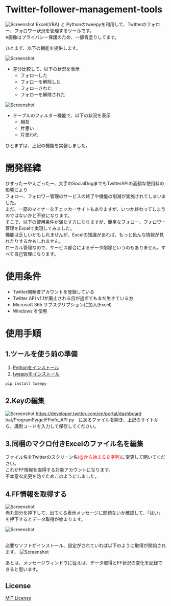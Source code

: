 # Twitter-follower-management-tools
![Screenshot](docs/screenshot1.png)
Excel(VBA) と Pythonのtweepyを利用して、Twitterのフォロー、フォロワー状況を管理するツールです。<br>
※画像はプライバシー保護のため、一部青塗りしてます。

ひとまず、以下の機能を提供します。

![Screenshot](docs/screenshot2.png)
- 差分比較して、以下の状況を表示
  - フォローした
  - フォローを解除した
  - フォローされた
  - フォローを解除された

![Screenshot](docs/screenshot3.png)
- テーブルのフィルター機能で、以下の状況を表示
  - 相互
  - 片思い
  - 片思われ 

ひとまずは、上記の機能を実装しました。

# 開発経緯
ひすったーやえごったー、大手のSocialDogまでもTwitterAPIの高額な使用料の影響により<br>
フォロー、フォロワー管理のサービスの終了や機能の削減が実施されてしまいました。<br>
まだ、一部のマイナーなチェッカーサイトもありますが、いつか終わってしまうのではないかと不安になります。<br>
そこで、以下の使用条件が満たす方になりますが、簡単なフォロー、フォロワー管理をExcelで実現してみました。<br>
機能は乏しいかもしれませんが、Excelの知識があれば、もっと色んな情報が見れたりするかもしれません。<br>
ローカル管理なので、サービス都合によるデータ削除というのもありません。すべて自己管理になります。

# 使用条件
- Twitter開発者アカウントを登録している
- Twitter API v1.1が廃止される日が過ぎてもまだ生きている方<br>
- Microsoft 365 サブスクリプションに加入(Excel)
- Windows を使用

# 使用手順
## 1.ツールを使う前の準備
1. [Pythonをインストール](https://www.python.org/downloads/)
1. [tweepyをインストール](https://docs.tweepy.org/en/stable/install.html)<br>
~~~Python
pip install tweepy
~~~
## 2.Keyの編集
![Screenshot](docs/screenshot4.png)
https://developer.twitter.com/en/portal/dashboard  
bat/ProgramPy/getFFinfo_API.py　にあるファイルを開き、上記のサイトから、識別コードを入力して保存してください。

## 3.同梱のマクロ付きExcelのファイル名を編集
ファイル名をTwitterのスクリーン名<span style="color: red; ">(@から始まる文字列)</span>に変更して開いてください。<br>
これがFF情報を取得する対象アカウントになります。<br>
不本意な変更を防ぐためこのようにしました。

## 4.FF情報を取得する
![Screenshot](docs/screenshot5.png)<br>
赤丸部分を押下して、出てくる表示メッセージに問題ないか確認して、「はい」を押下するとデータ取得が始まります。

![Screenshot](docs/screenshot6.png)<br><br>

必要なソフトがインストール、設定がされていれば以下のように取得が開始されます。
![Screenshot](docs/screenshot7.png)<br>

あとは、メッセージウィンドウに従えば、データ取得とFF状況の変化を記録できると思います。

## License
[MIT License](License.txt)